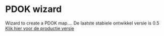 # PDOK wizard

Wizard to create a PDOK map....
De laatste stabiele ontwikkel versie is 0.5
<a href="http://pdokkaart.pdokloket.nl" target="_blank">Klik hier voor de productie versie</a>